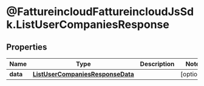 # @FattureincloudFattureincloudJsSdk.ListUserCompaniesResponse

## Properties

Name | Type | Description | Notes
------------ | ------------- | ------------- | -------------
**data** | [**ListUserCompaniesResponseData**](ListUserCompaniesResponseData.md) |  | [optional] 


